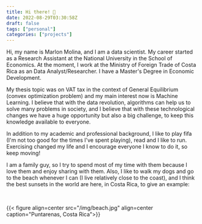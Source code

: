 ```yaml
---
title: Hi there! 👋
date: 2022-08-29T03:30:58Z
draft: false
tags: ["personal"]
categories: ["projects"]
---
```


Hi, my name is Marlon Molina, and I am a data scientist. My career started as a Research Assistant at the National University in the School of Economics. At the moment, I work at the Ministry of Foreign Trade of Costa Rica as an Data Analyst/Researcher. I have a Master's Degree in Economic Development.

My thesis topic was on VAT tax in the context of General Equilibrium (convex optimization problem) and my main interest now is Machine Learning. I believe that with the data revolution, algorithms can help us to solve many problems in society,
and I believe that with these technological changes we have a huge opportunity but also a big challenge, to keep this knowledge available to everyone.


In addition to my academic and professional background, I like to play fifa (I'm not too good for the times I've spent playing), read and I like to run. Exercising changed my life and I encourage everyone I know to do it, so keep moving! 

I am a family guy, so I try to spend most of my time with them because I love them and enjoy sharing with them.
Also, I like to walk my dogs and go to the beach whenever I can (I live relatively close to the coast), and I think the best sunsets in the world are here, in Costa Rica, to give an example:

<br> 

{{< figure align=center src="/img/beach.jpg" align=center caption="Puntarenas, Costa Rica">}}